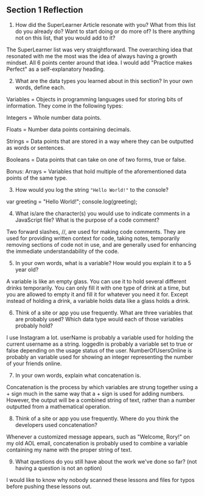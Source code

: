 ## Section 1 Reflection

1. How did the SuperLearner Article resonate with you? What from this list do you already do? Want to start doing or do more of? Is there anything not on this list, that you would add to it?

The SuperLearner list was very straightforward.  The overarching idea that resonated with me the most was the idea of always having a growth mindset.  All 6 points center around that idea.  I would add "Practice makes Perfect" as a self-explanatory heading.

2. What are the data types you learned about in this section? In your own words, define each.

Variables = Objects in programming languages used for storing bits of information.  They come in the following types:

Integers = Whole number data points.

Floats = Number data points containing decimals.

Strings = Data points that are stored in a way where they can be outputted as words or sentences.

Booleans = Data points that can take on one of two forms, true or false.

Bonus: Arrays = Variables that hold multiple of the aforementioned data points of the same type.

3. How would you log the string `"Hello World!"` to the console?

var greeting = "Hello World!";
console.log(greeting);

4. What is/are the character(s) you would use to indicate comments in a JavaScript file? What is the purpose of a code comment?

Two forward slashes, //, are used for making code comments.  They are used for providing written context for code, taking notes, temporarily removing sections of code not in use, and are generally used for enhancing the immediate understandability of the code.

5. In your own words, what is a variable? How would you explain it to a 5 year old?

A variable is like an empty glass.  You can use it to hold several different drinks temporarily.  You can only fill it with one type of drink at a time, but you are allowed to empty it and fill it for whatever you need it for.  Except instead of holding a drink, a variable holds data like a glass holds a drink.

6. Think of a site or app you use frequently. What are three variables that are probably used? Which data type would each of those variables probably hold?

I use Instagram a lot.  userName is probably a variable used for holding the current username as a string.  loggedIn is probably a variable set to true or false depending on the usage status of the user.  NumberOfUsersOnline is probably an variable used for showing an integer representing the number of your friends online.

7. In your own words, explain what concatenation is.

Concatenation is the process by which variables are strung together using a + sign much in the same way that a + sign is used for adding numbers.  However, the output will be a combined string of text, rather than a number outputted from a mathematical operation.

8. Think of a site or app you use frequently. Where do you think the developers used concatenation?

Whenever a customized message appears, such as "Welcome, Rory!" on my old AOL email, concatenation is probably used to combine a variable containing my name with the proper string of text.

9. What questions do you still have about the work we've done so far? (not having a question is not an option)

I would like to know why nobody scanned these lessons and files for typos before pushing these lessons out.
